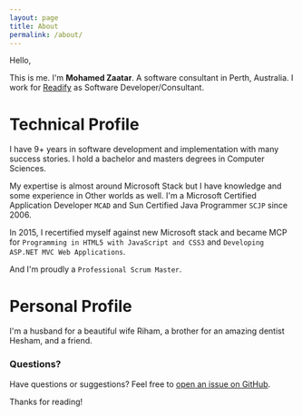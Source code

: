 ```yaml
---
layout: page
title: About
permalink: /about/
---
```


Hello,

This is me. I'm **Mohamed Zaatar**. A software consultant in Perth, Australia.
I work for [Readify](http://readify.net) as Software Developer/Consultant.

# Technical Profile

I have 9+ years in software development and implementation with many success stories.
I hold a bachelor and masters degrees in Computer Sciences.

My expertise is almost around Microsoft Stack but I have knowledge and some experience in Other worlds as well. I'm a Microsoft Certified Application Developer `MCAD` and Sun Certified Java Programmer `SCJP` since 2006.

In 2015, I recertified myself against new Microsoft stack and became MCP for `Programming in HTML5 with JavaScript and CSS3` and `Developing ASP.NET MVC Web Applications`.

And I'm proudly a `Professional Scrum Master`. 


# Personal Profile

I'm a husband for a beautiful wife Riham, a brother for an amazing dentist Hesham, and a friend.



### Questions?
Have questions or suggestions? Feel free to [open an issue on GitHub](https://github.com/Mzaatar/mzaatar.github.io/issues/new).

Thanks for reading!
